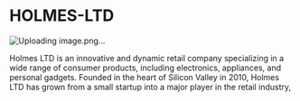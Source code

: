 # HOLMES-LTD

![Uploading image.png…]()


Holmes LTD is an innovative and dynamic retail company specializing in a wide range of consumer products, including electronics, appliances, and personal gadgets. Founded in the heart of Silicon Valley in 2010, Holmes LTD has grown from a small startup into a major player in the retail industry, 
